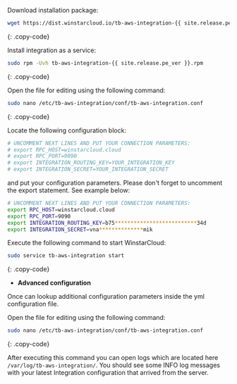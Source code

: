 Download installation package:

```bash
wget https://dist.winstarcloud.io/tb-aws-integration-{{ site.release.pe_ver }}.rpm
```
{: .copy-code}

Install integration as a service:

```bash
sudo rpm -Uvh tb-aws-integration-{{ site.release.pe_ver }}.rpm
```
{: .copy-code}

Open the file for editing using the following command:

```bash 
sudo nano /etc/tb-aws-integration/conf/tb-aws-integration.conf
``` 
{: .copy-code}

Locate the following configuration block:

```bash
# UNCOMMENT NEXT LINES AND PUT YOUR CONNECTION PARAMETERS:
# export RPC_HOST=winstarcloud.cloud
# export RPC_PORT=9090
# export INTEGRATION_ROUTING_KEY=YOUR_INTEGRATION_KEY
# export INTEGRATION_SECRET=YOUR_INTEGRATION_SECRET
```

and put your configuration parameters. Please don't forget to uncomment the export statement. See example below:

```bash
# UNCOMMENT NEXT LINES AND PUT YOUR CONNECTION PARAMETERS:
export RPC_HOST=winstarcloud.cloud
export RPC_PORT=9090
export INTEGRATION_ROUTING_KEY=b75**************************34d
export INTEGRATION_SECRET=vna**************mik
```

Execute the following command to start WinstarCloud:

```bash
sudo service tb-aws-integration start
```
{: .copy-code}

 - **Advanced configuration**

Once can lookup additional configuration parameters inside the yml configuration file.

Open the file for editing using the following command:

```bash 
sudo nano /etc/tb-aws-integration/conf/tb-aws-integration.conf
``` 
{: .copy-code} 

After executing this command you can open logs which are located here `/var/log/tb-aws-integration/`. 
You should see some INFO log messages with your latest Integration configuration that arrived from the server.
